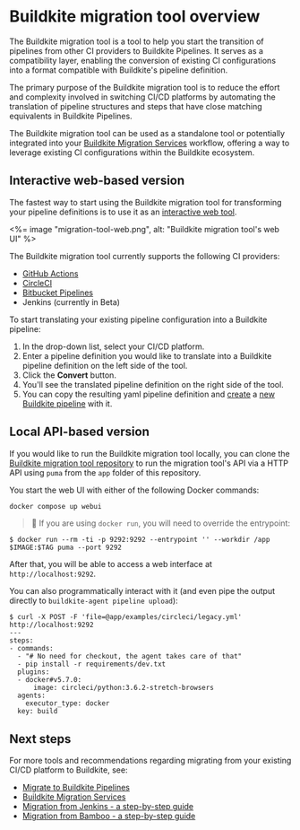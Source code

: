 # Buildkite migration tool overview

The Buildkite migration tool is a tool to help you start the transition of pipelines from other CI providers to Buildkite Pipelines. It serves as a compatibility layer, enabling the conversion of existing CI configurations into a format compatible with Buildkite's pipeline definition.

The primary purpose of the Buildkite migration tool is to reduce the effort and complexity involved in switching CI/CD platforms by automating the translation of pipeline structures and steps that have close matching equivalents in Buildkite Pipelines.

The Buildkite migration tool can be used as a standalone tool or potentially integrated into your [Buildkite Migration Services](https://buildkite.com/resources/migrations/) workflow, offering a way to leverage existing CI configurations within the Buildkite ecosystem.

## Interactive web-based version

The fastest way to start using the Buildkite migration tool for transforming your pipeline definitions is to use it as an [interactive web tool](https://buildkite.com/resources/migrate/).

<%= image "migration-tool-web.png", alt: "Buildkite migration tool's web UI" %>

The Buildkite migration tool currently supports the following CI providers:

- [GitHub Actions](/docs/pipelines/migration/tool/github-actions)
- [CircleCI](/docs/pipelines/migration/tool/circleci)
- [Bitbucket Pipelines](/docs/pipelines/migration/tool/bitbucket-pipelines)
- Jenkins (currently in Beta)

To start translating your existing pipeline configuration into a Buildkite pipeline:

1. In the drop-down list, select your CI/CD platform.
1. Enter a pipeline definition you would like to translate into a Buildkite pipeline definition on the left side of the tool.
1. Click the **Convert** button.
1. You'll see the translated pipeline definition on the right side of the tool.
1. You can copy the resulting yaml pipeline definition and [create](/docs/pipelines/configure) a [new Buildkite pipeline](https://www.buildkite.com/new) with it.

## Local API-based version

If you would like to run the Buildkite migration tool locally, you can clone the [Buildkite migration tool repository](https://github.com/buildkite/migration) to run the migration tool's API via a HTTP API using `puma` from the `app` folder of this repository.

You start the web UI with either of the following Docker commands:

```sh
docker compose up webui
```

> 📘
> If you are using `docker run`, you will need to override the entrypoint:

```shell
$ docker run --rm -ti -p 9292:9292 --entrypoint '' --workdir /app $IMAGE:$TAG puma --port 9292
```

After that, you will be able to access a web interface at `http://localhost:9292`.

You can also programmatically interact with it (and even pipe the output directly to `buildkite-agent pipeline upload`):

```shell
$ curl -X POST -F 'file=@app/examples/circleci/legacy.yml' http://localhost:9292
---
steps:
- commands:
  - "# No need for checkout, the agent takes care of that"
  - pip install -r requirements/dev.txt
  plugins:
  - docker#v5.7.0:
      image: circleci/python:3.6.2-stretch-browsers
  agents:
    executor_type: docker
  key: build
```

## Next steps

For more tools and recommendations regarding migrating from your existing CI/CD platform to Buildkite, see:

- [Migrate to Buildkite Pipelines](/docs/pipelines/migration)
- [Buildkite Migration Services](https://buildkite.com/resources/migrations/)
- [Migration from Jenkins - a step-by-step guide](/docs/pipelines/migration/from-jenkins)
- [Migration from Bamboo - a step-by-step guide](https://buildkite.com/docs/pipelines/migration/from-bamboo)
